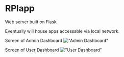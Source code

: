 # RPIapp

Web server built on Flask.

Eventually will house apps accessable via local network.

Screen of Admin Dashboard
!["Admin Dashboard"](RPIapp/e0odRdC.png)

Screen of User Dashboard
!["User Dashboard"](/RPIapp/QtpI1Fp.png)
